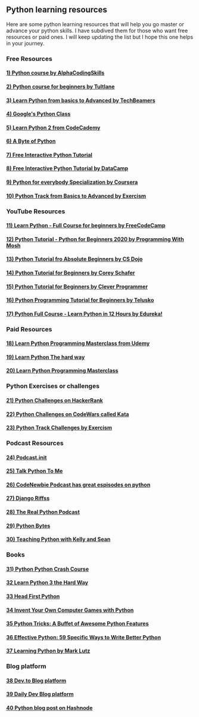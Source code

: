 ## Python learning resources

Here are some python learning resources that will help you go master or advance your python skills. I have subdived them for those who want free resources or paid ones. I will keep updating the list but I hope this one helps in your journey.

### Free Resources

#### [ 1) Python course by AlphaCodingSkills](https://www.alphacodingskills.com/python/python-introduction.php)

#### [ 2) Python course for beginners by Tultlane](https://www.tutlane.com/tutorial/python/python-data-types)

#### [ 3) Learn Python from basics to Advanced by TechBeamers](https://www.techbeamers.com/python-data-types-learn-basic-advanced/)

#### [ 4) Google's Python Class](https://developers.google.com/edu/python/)

#### [ 5) Learn Python 2 from CodeCademy](https://www.codecademy.com/learn/learn-python)

#### [ 6) A Byte of Python](https://python.swaroopch.com/)

#### [ 7) Free Interactive Python Tutorial](https://www.learnpython.org/)

#### [ 8) Free Interactive Python Tutorial by DataCamp](https://www.datacamp.com/courses/intro-to-python-for-data-science?utm_source=learnpython_com&utm_campaign=learnpython_tutorials)

#### [ 9) Python for everybody Specialization by Coursera](https://www.coursera.org/specializations/python)

#### [ 10) Python Track from Basics to Advanced by Exercism](https://exercism.io/tracks/python)

### YouTube Resources

#### [ 11) Learn Python - Full Course for beginners by FreeCodeCamp](https://www.youtube.com/watch?v=rfscVS0vtbw&feature=emb_title)

#### [ 12) Python Tutorial - Python for Beginners 2020 by Programming With Mosh](https://www.youtube.com/watch?v=kqtD5dpn9C8)

#### [ 13) Python Tutorial fro Absolute Beginners by CS Dojo](https://www.youtube.com/watch?v=Z1Yd7upQsXY&list=PLBZBJbE_rGRWeh5mIBhD-hhDwSEDxogDg)

#### [ 14) Python Tutorial for Beginners by Corey Schafer](https://www.youtube.com/watch?v=YYXdXT2l-Gg&list=PL-osiE80TeTt2d9bfVyTiXJA-UTHn6WwU)

#### [ 15) Python Tutorial for Beginners by Clever Programmer](https://www.youtube.com/watch?v=4F2m91eKmts)

#### [ 16) Python Programming Tutorial for Beginners by Telusko](https://www.youtube.com/watch?v=4F2m91eKmts)

#### [ 17) Python Full Course - Learn Python in 12 Hours by Edureka!](https://www.youtube.com/watch?v=WGJJIrtnfpk)

### Paid Resources

#### [ 18) Learn Python Programming Masterclass from Udemy](https://www.udemy.com/course/python-the-complete-python-developer-course/)

#### [ 19) Learn Python The hard way](https://learnpythonthehardway.org/python3/)

#### [ 20) Learn Python Programming Masterclass ](https://www.codecademy.com/learn/learn-python-3)

### Python Exercises or challenges

#### [ 21) Python Challenges on HackerRank](https://www.hackerrank.com/onboarding/challenge)

#### [ 22) Python Challenges on CodeWars called Kata](https://www.codewars.com/)

#### [ 23) Python Track Challenges by Exercism](https://exercism.io/tracks/python)

### Podcast Resources

#### [ 24) Podcast.**init**](https://www.pythonpodcast.com/)

#### [ 25) Talk Python To Me](https://talkpython.fm/)

#### [ 26) CodeNewbie Podcast has great espisodes on python](https://www.codenewbie.org/podcast)

#### [ 27) Django Riffss](https://djangoriffs.com/)

#### [ 28) The Real Python Podcast](https://realpython.com/podcasts/rpp/)

#### [ 29) Python Bytes](https://pythonbytes.fm/)

#### [ 30) Teaching Python with Kelly and Sean](https://www.teachingpython.fm/)

### Books

#### [ 31) Python Python Crash Course](https://www.amazon.com/dp/1593276036/?tag=devdetailpage02-20)

#### [ 32 Learn Python 3 the Hard Way](https://www.amazon.com/dp/0134692888/?tag=devdetailpage02-20)

#### [ 33 Head First Python](https://www.amazon.com/dp/1491919531/?tag=devdetailpage02-20)

#### [ 34 Invent Your Own Computer Games with Python](https://www.amazon.com/dp/1593277954/?tag=devdetailpage02-20)

#### [35 Python Tricks: A Buffet of Awesome Python Features](https://www.amazon.com/dp/1775093301/?tag=devdetailpage02-20)

#### [36 Effective Python: 59 Specific Ways to Write Better Python](https://www.amazon.com/dp/0134034287/?tag=devdetailpage02-20)

#### [37 Learning Python by Mark Lutz](https://www.amazon.com/Learning-Python-5th-Mark-Lutz/dp/1449355730/ref=sr_1_3?dchild=1&keywords=python&qid=1607516757&sr=8-3)

### Blog platform

#### [38 Dev.to Blog platform](https://dev.to/)

#### [39 Daily Dev Blog platform](https://daily.dev/)

#### [40 Python blog post on Hashnode](https://hashnode.com/search?q=python)
